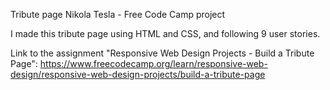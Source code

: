 Tribute page Nikola Tesla - Free Code Camp project


I made this tribute page using HTML and CSS, and following 9 user stories.

Link to the assignment "Responsive Web Design Projects - Build a Tribute Page": 
https://www.freecodecamp.org/learn/responsive-web-design/responsive-web-design-projects/build-a-tribute-page
